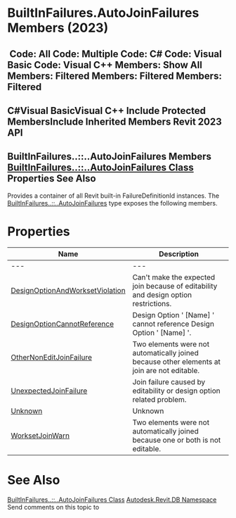 # BuiltInFailures.AutoJoinFailures Members (2023)

﻿
 Code: All Code: Multiple Code: C# Code: Visual Basic Code: Visual C++  Members: Show All Members: Filtered Members: Filtered Members: Filtered   
---  
C#Visual BasicVisual C++
Include Protected MembersInclude Inherited Members
Revit 2023 API  
---  
BuiltInFailures..::..AutoJoinFailures Members  
[BuiltInFailures..::..AutoJoinFailures Class](4a5aa425-e362-bf95-a1a0-2b4e41236917.md "BuiltInFailures.AutoJoinFailures Class") Properties See Also  
---  
Provides a container of all Revit built-in FailureDefinitionId instances.
The [BuiltInFailures..::..AutoJoinFailures](4a5aa425-e362-bf95-a1a0-2b4e41236917.md "BuiltInFailures.AutoJoinFailures Class") type exposes the following members.
# Properties
| Name | Description |
| --- | --- |
| --- | --- | --- |
| [DesignOptionAndWorksetViolation](01402346-36db-2c1a-390b-54c421b918a2.md "DesignOptionAndWorksetViolation Property") | Can't make the expected join because of editability and design option restrictions. |
| [DesignOptionCannotReference](4f7699a6-c73f-3603-9067-81d94b6e6689.md "DesignOptionCannotReference Property") | Design Option ' [Name] ' cannot reference Design Option ' [Name] '. |
| [OtherNonEditJoinFailure](46d3f775-5c77-c8aa-250f-3a003aa2819f.md "OtherNonEditJoinFailure Property") | Two elements were not automatically joined because other elements at join are not editable. |
| [UnexpectedJoinFailure](48c86080-93fd-200d-bb6e-4b887fe4581f.md "UnexpectedJoinFailure Property") | Join failure caused by editability or design option related problem. |
| [Unknown](660829b6-d9ba-a7fa-bd87-e999193d647e.md "Unknown Property") | Unknown |
| [WorksetJoinWarn](75b9e44c-cea1-6726-adc5-cd9880261c39.md "WorksetJoinWarn Property") | Two elements were not automatically joined because one or both is not editable. |

# See Also
[BuiltInFailures..::..AutoJoinFailures Class](4a5aa425-e362-bf95-a1a0-2b4e41236917.md "BuiltInFailures.AutoJoinFailures Class")
[Autodesk.Revit.DB Namespace](87546ba7-461b-c646-cbb1-2cb8f5bff8b2.md "Autodesk.Revit.DB Namespace")
Send comments on this topic to 